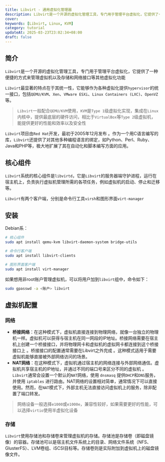 ```yaml
---
title: Libvirt - 通用虚拟化管理器
description: Libvirt是一个开源的虚拟化管理工具，专门用于管理平台虚拟化，它提供了一种便捷的方式来管理虚拟机以及存储和网络接口等其他虚拟化功能
cover:
keywords: [Libvirt, Linux, KVM]
category: tutorial
updateAt: 2025-03-23T23:02:34+08:00
draft: false
---
```


## 简介

`Libvirt`是一个开源的虚拟化管理工具，专门用于管理平台虚拟化，它提供了一种便捷的方式来管理虚拟机以及存储和网络接口等其他虚拟化功能

`Libvirt`最显著的特点在于其统一性，它能够作为各种虚拟化提供`hypervisor`的统一接口，包括`QEMU/KVM`、`Xen`、`VMware ESXi`、`Linux Containers (LXC)`、`OpenVZ`等。

> `Libvirt`一般配合`QEMU/KVM`使用，`KVM`是`Type 1`级虚拟化实现，集成在`Linux`内核中，提供最底层的硬件访问，相比于`VirtualBox`等`Type 2`级虚拟机，能提供更好的性能和效率以及安全性

`Libvirt`项目由`Red Hat`开发，最初于2005年12月发布 。作为一个用C语言编写的库，`Libvirt`还提供了对其他多种编程语言的绑定，如Python、Perl、Ruby、Java和PHP等，极大地扩展了其在自动化和脚本编写方面的应用。

## 核心组件

`Libvirt`系统的核心组件是`libvirtd`，它是`Libvirt`的服务器端守护进程，运行在宿主机上，负责执行虚拟机管理所需的各项任务，例如虚拟机的启动、停止和迁移等。

`Libvirt`有两个客户端，分别是命令行工具`virsh`和图形界面`virt-manager`

## 安装

Debian系：

```bash
# 核心组件
sudo apt install qemu-kvm libvirt-daemon-system bridge-utils

# 命令行客户端
sudo apt install libvirt-clients

# 图形界面客户端
sudo apt install virt-manager
```

如果想用非root账户管理虚拟机，可以将用户加到`libvirt`组中，命令如下：

```bash
sudo gpasswd -a <账户> libvirt
```

## 虚拟机配置

### 网络

- **桥接网络**：在这种模式下，虚拟机直接连接到物理网络，就像一台独立的物理机一样。虚拟机可以获得与宿主机在同一网段的IP地址。桥接网络需要在宿主机上创建一个桥接接口，并将物理网卡和虚拟机的虚拟网卡都连接到这个桥接接口上 。桥接接口的配置通常需要在Libvirt之外完成 。这种模式适用于需要虚拟机能够直接被外部网络访问的场景。
- **NAT网络**：在这种模式下，虚拟机通过宿主机的网络连接与外部网络通信。虚拟机共享宿主机的IP地址，并通过不同的端口号来区分不同的虚拟机 。`Libvirt`通常会设置一个默认的`NAT`网络，使用 `dnsmasq` 提供`DHCP`和`DNS`服务，并使用 `iptables` 进行路由。NAT网络的设置相对简单，通常情况下可以直接使用。然而，在`NAT`模式下，外部主机无法直接访问虚拟机上的服务，除非配置了端口转发。

> 网络设备一般选择`e1000`或`e1000e`，兼容性较好，如果需要更好的性能，可以选择`virtio`使用半虚拟化设备

### 存储

`Libvirt`使用存储池和存储卷来管理虚拟机的存储。存储池是存储卷（即磁盘镜像）的容器。存储池可以是宿主机文件系统上的目录、网络文件系统（NFS、GlusterFS）、LVM卷组、iSCSI目标等。存储卷则是实际附加到虚拟机上的磁盘镜像文件。
